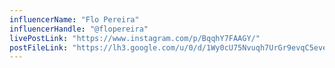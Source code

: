 ```yaml
---
influencerName: "Flo Pereira"
influencerHandle: "@flopereira"
livePostLink: "https://www.instagram.com/p/BqqhY7FAAGY/"
postFileLink: "https://lh3.google.com/u/0/d/1Wy0cU75Nvuqh7UrGr9evqC5eve3gWXxD"
---
```

